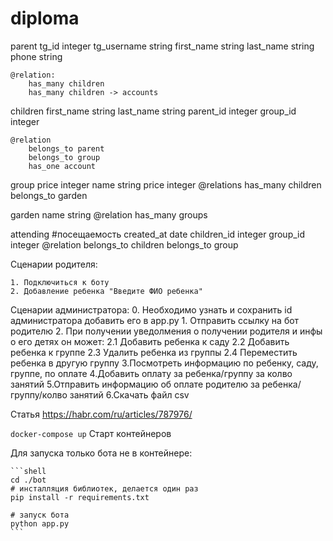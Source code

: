 # diploma

parent
    tg_id integer
    tg_username string
    first_name string
    last_name string
    phone string

    @relation:
        has_many children
        has_many children -> accounts
      
children
    first_name string
    last_name string
    parent_id integer
    group_id integer

    @relation
        belongs_to parent
        belongs_to group
        has_one account

group
    price integer
    name string
    price integer
    @relations
        has_many children
        belongs_to garden

garden
    name string
    @relation
        has_many groups

attending #посещаемость
    created_at date
    children_id integer
    group_id integer
    @relation
        belongs_to children
        belongs_to group



Сценарии родителя:

    1. Подключиться к боту
    2. Добавление ребенка "Введите ФИО ребенка"
    

Сценарии администратора:
    0. Необходимо узнать и сохранить id администратора
        добавить его в app.py
    1. Отправить ссылку на бот родителю
    2. При получении уведолмения о получении родителя и инфы о его детях он может: 
        2.1 Добавить ребенка к саду
        2.2 Добавить ребенка к группе
        2.3 Удалить ребенка из группы
        2.4 Переместить ребенка в другую группу
    3.Посмотреть информацию по ребенку, саду, группе, по оплате
    4.Добавить оплату за ребенка/группу за колво занятий
    5.Отправить информацию об оплате родителю за ребенка/группу/колво занятий
    6.Скачать файл csv


Статья https://habr.com/ru/articles/787976/

`docker-compose up` Старт контейнеров

Для запуска только бота не в контейнере: 

    ```shell
    cd ./bot
    # инсталляция библиотек, делается один раз
    pip install -r requirements.txt

    # запуск бота
    python app.py
    ```